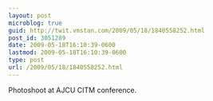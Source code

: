 ```yaml
---
layout: post
microblog: true
guid: http://twit.vmstan.com/2009/05/18/1840558252.html
post_id: 3051289
date: 2009-05-18T16:10:39-0600
lastmod: 2009-05-18T16:10:39-0600
type: post
url: /2009/05/18/1840558252.html
---
```

Photoshoot at AJCU CITM conference.
